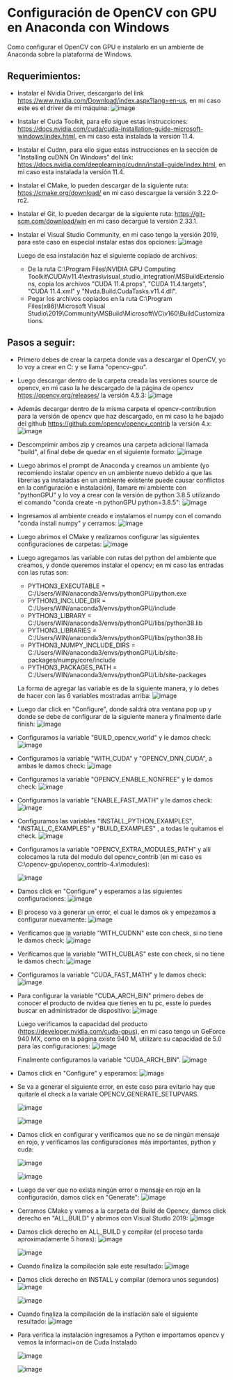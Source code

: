 # Configuración de OpenCV con GPU en Anaconda con Windows

Como configurar el OpenCV con GPU e instalarlo en un ambiente de Anaconda sobre la plataforma de Windows.

## Requerimientos:

- Instalar el Nvidia Driver, descargarlo del link https://www.nvidia.com/Download/index.aspx?lang=en-us, en mi caso este es el driver de mi máquina:
  ![image](https://user-images.githubusercontent.com/31372472/141056748-701f3105-9a13-4315-8197-864196ce7d09.png)

- Instalar el Cuda Toolkit, para ello sigue estas instrucciones: https://docs.nvidia.com/cuda/cuda-installation-guide-microsoft-windows/index.html, en mi caso esta instalada la versión 11.4.
- Instalar el Cudnn, para ello sigue estas instrucciones en la sección de "Installing cuDNN On Windows" del link: https://docs.nvidia.com/deeplearning/cudnn/install-guide/index.html, en mi caso esta instalada la versión 11.4.
- Instalar el CMake, lo pueden descargar de la siguiente ruta: https://cmake.org/download/ en mi caso descargue la versión 3.22.0-rc2.
- Instalar el Git, lo pueden decargar de la siguiente ruta: https://git-scm.com/download/win en mi caso decargué la versión 2.33.1.
- Instalar el Visual Studio Community, en mi caso tengo la versión 2019, para este caso en especial instalar estas dos opciones:
  ![image](https://user-images.githubusercontent.com/31372472/141055712-63d3eccf-b3af-41ae-8f0f-161bc5206345.png)
  
  Luego de esa instalación haz el siguiente copiado de archivos:
  * De la ruta  C:\Program Files\NVIDIA GPU Computing Toolkit\CUDA\v11.4\extras\visual_studio_integration\MSBuildExtensions\, copia los archivos "CUDA 11.4.props", "CUDA 11.4.targets", "CUDA 11.4.xml" y "Nvda.Build.CudaTasks.v11.4.dll".
  * Pegar los archivos copiados en la ruta C:\Program Files(x86)\Microsoft Visual Studio\2019\Community\MSBuild\Microsoft\VC\v160\BuildCustomizations\.

## Pasos a seguir:

- Primero debes de crear la carpeta donde vas a descargar el OpenCV, yo lo voy a crear en C: y se llama "opencv-gpu".

- Luego descargar dentro de la carpeta creada las versiones source de opencv, en mi caso la he descargado de la página de opencv https://opencv.org/releases/ la versión 4.5.3:
  ![image](https://user-images.githubusercontent.com/31372472/140824898-047988e4-e6d6-4b3b-99b5-c84e4435d910.png)

- Además decargar dentro de la misma carpeta el opencv-contribution para la versión de opencv que haz descargado, en mi caso la he bajado del github https://github.com/opencv/opencv_contrib la versión 4.x:
  ![image](https://user-images.githubusercontent.com/31372472/140872837-355aa33b-cfa0-419f-991e-70d7ee6342d1.png)

- Descomprimir ambos zip y creamos una carpeta adicional llamada "build", al final debe de quedar en el siguiente formato:
  ![image](https://user-images.githubusercontent.com/31372472/140826316-1e91f286-9fdc-4a20-a1a6-0b0470ca07a5.png)
  
- Luego abrimos el prompt de Anaconda y creamos un ambiente (yo recomiendo instalar opencv en un ambiente nuevo debido a que las librerias ya instaladas en un ambiente existente puede causar conflictos en la configuración e instalación), llamare mi ambiente con "pythonGPU" y lo voy a crear con la versión de python 3.8.5 utilizando el comando "conda create -n pythonGPU python=3.8.5":
  ![image](https://user-images.githubusercontent.com/31372472/141039733-effd5142-c26a-4dc2-9ae9-bd423a3eb17e.png)

- Ingresamos al ambiente creado e instalamos el numpy con el comando "conda install numpy" y cerramos:
  ![image](https://user-images.githubusercontent.com/31372472/141039859-3cf61ac2-bdce-499f-9835-955f1a2210c0.png)

- Luego abrimos el CMake y realizamos configurar las siguientes configuraciones de carpetas:
  ![image](https://user-images.githubusercontent.com/31372472/140827697-0b1963e9-939d-4474-b79e-4a46dee8b8c3.png)

- Luego agregamos las variable con rutas del python del ambiente que creamos, y donde queremos instalar el opencv; en mi caso las entradas con las rutas son:
  * PYTHON3_EXECUTABLE         = C:/Users/WIN/anaconda3/envs/pythonGPU/python.exe
  * PYTHON3_INCLUDE_DIR        = C:/Users/WIN/anaconda3/envs/pythonGPU/include
  * PYTHON3_LIBRARY            = C:/Users/WIN/anaconda3/envs/pythonGPU/libs/python38.lib
  * PYTHON3_LIBRARIES          = C:/Users/WIN/anaconda3/envs/pythonGPU/libs/python38.lib
  * PYTHON3_NUMPY_INCLUDE_DIRS = C:/Users/WIN/anaconda3/envs/pythonGPU/Lib/site-packages/numpy/core/include
  * PYTHON3_PACKAGES_PATH      = C:/Users/WIN/anaconda3/envs/pythonGPU/Lib/site-packages
  
  La forma de agregar las variable es de la siguiente manera, y lo debes de hacer con las 6 variables mostradas arriba:
  ![image](https://user-images.githubusercontent.com/31372472/141041406-d85b67a1-ac1b-459f-aa19-97b1c85e8a7c.png)

- Luego dar click en "Configure", donde saldrá otra ventana pop up y donde se debe de configurar de la siguiente manera y finalmente darle finish:
  ![image](https://user-images.githubusercontent.com/31372472/140828744-5fb4cc0a-80b5-4459-919f-8a3805a2833b.png)

- Configuramos la variable "BUILD_opencv_world" y le damos check:
  ![image](https://user-images.githubusercontent.com/31372472/140833162-9b6b40f3-c0f4-4e3f-9522-89d1810f2d2d.png)

- Configuramos la variable "WITH_CUDA" y "OPENCV_DNN_CUDA", a ambas le damos check:
  ![image](https://user-images.githubusercontent.com/31372472/140833972-20f9228a-1564-4223-b411-e164a329ce37.png)

- Configuramos la variable "OPENCV_ENABLE_NONFREE" y le damos check:
  ![image](https://user-images.githubusercontent.com/31372472/140834467-1aacfcc8-6381-4c51-a2d3-72cb21a139c9.png)

- Configuramos la variable "ENABLE_FAST_MATH" y le damos check:
  ![image](https://user-images.githubusercontent.com/31372472/140834953-bf84979c-ed9b-4552-b730-2b43e7a14f9e.png)

- Configuramos las variables "INSTALL_PYTHON_EXAMPLES", "INSTALL_C_EXAMPLES" y "BUILD_EXAMPLES" , a todas le quitamos el check.
  ![image](https://user-images.githubusercontent.com/31372472/140835620-5c1d1f02-fb07-4c5f-9e9f-bf765fabbace.png)
  
- Configuramos la variable "OPENCV_EXTRA_MODULES_PATH" y allí colocamos la ruta del modulo del opencv_contrib (en mi caso es C:\opencv-gpu\opencv_contrib-4.x\modules):

  ![image](https://user-images.githubusercontent.com/31372472/140843017-58e0bc33-0f5f-48ec-8773-0b8881804dd7.png)

- Damos click en "Configure" y esperamos a las siguientes configuraciones:
  ![image](https://user-images.githubusercontent.com/31372472/140836326-e49bf59c-fb2e-4a3a-a5bc-f4b44501dc1d.png)
  
- El proceso va a generar un error, el cual le damos ok y empezamos a configurar nuevamente:
  ![image](https://user-images.githubusercontent.com/31372472/140836596-8339ecfb-1d40-4303-9bbf-fa1d01a163ef.png)

- Verificamos que la variable "WITH_CUDNN" este con check, si no tiene le damos check:
  ![image](https://user-images.githubusercontent.com/31372472/140837001-0128ce2d-d97c-447b-8473-ec7b7f3dd4c6.png)

- Verificamos que la variable "WITH_CUBLAS" este con check, si no tiene le damos chech:
  ![image](https://user-images.githubusercontent.com/31372472/140837488-ac193bc0-01dc-48ab-9206-808fb9ba70fb.png)

- Configuramos la variable "CUDA_FAST_MATH" y le damos check:
  ![image](https://user-images.githubusercontent.com/31372472/140837626-eddff181-c23a-4d27-b7e8-1bad06565ca4.png)

- Para configurar la variable "CUDA_ARCH_BIN" primero debes de conocer el producto de nvidea que tienes en tu pc, esste lo puedes buscar en administrador de dispositivo:
  ![image](https://user-images.githubusercontent.com/31372472/140841750-0bf335e4-1912-404b-a5df-5c7a73c9a8b0.png)

  Luego verificamos la capacidad del producto (https://developer.nvidia.com/cuda-gpus), en mi caso tengo un GeForce 940 MX, como en la página existe 940 M, utilizare su capacidad de 5.0 para las configuraciones:
  ![image](https://user-images.githubusercontent.com/31372472/140633626-37af1847-ab9e-42f1-8e47-d63b965f8302.png)
  
  Finalmente configuramos la variable "CUDA_ARCH_BIN".
  ![image](https://user-images.githubusercontent.com/31372472/140841568-6c41739a-fa5e-4495-9c4e-b81da64bbba9.png)

- Damos click en "Configure" y esperamos:
  ![image](https://user-images.githubusercontent.com/31372472/140843894-781e5ba4-63c6-49a3-bcd7-a99261ec566a.png)

- Se va a generar el siguiente error, en este caso para evitarlo hay que quitarle el check a la variale OPENCV_GENERATE_SETUPVARS.

  ![image](https://user-images.githubusercontent.com/31372472/140845110-0cdc7e3d-6fc3-4548-987e-b8870735ef0e.png)
  
  ![image](https://user-images.githubusercontent.com/31372472/140845212-9f5206aa-a7c5-4469-b5a4-64ba39074d6f.png)

- Damos click en configurar y verificamos que no se de ningún mensaje en rojo, y verificamos las configuraciones más importantes, python y cuda:

  ![image](https://user-images.githubusercontent.com/31372472/141039346-e0719cef-3b9b-49bd-90e3-5e48e03a4217.png)
  
  ![image](https://user-images.githubusercontent.com/31372472/140869366-a957ff29-f2f8-4fc7-81a5-b4d0d977e741.png)
  
- Luego de ver que no exista ningún error o mensaje en rojo en la configuración, damos click en "Generate":
  ![image](https://user-images.githubusercontent.com/31372472/140873468-1af93146-df6f-455b-929a-9c1b2e797936.png)

- Cerramos CMake y vamos a la carpeta del Build de Opencv, damos click derecho en "ALL_BUILD" y abrimos con Visual Studio 2019:
  ![image](https://user-images.githubusercontent.com/31372472/140874369-51071696-3ede-43f0-b817-dd329bd4816d.png)

- Damos click derecho en ALL_BUILD y compilar (el proceso tarda aproximadamente 5 horas):
  ![image](https://user-images.githubusercontent.com/31372472/140610569-54ca4014-89c5-4489-a451-325b817f95f2.png)

  ![image](https://user-images.githubusercontent.com/31372472/140610622-14cb59a9-01f0-402f-a372-185cdf8d76eb.png)

- Cuando finaliza la compilación sale este resultado:
  ![image](https://user-images.githubusercontent.com/31372472/141052868-7aee5dc5-2e92-49c6-80cd-a76d4f68d2df.png)

- Damos click derecho en INSTALL y compilar (demora unos segundos)
  ![image](https://user-images.githubusercontent.com/31372472/140618123-b003bc68-ec60-46c7-85b9-fca17560903f.png)

  ![image](https://user-images.githubusercontent.com/31372472/140618146-38e5d562-8881-47cb-9ed1-5a2f3ee3c27b.png)

- Cuando finaliza la compilación de la instlación sale el siguiente resultado:
  ![image](https://user-images.githubusercontent.com/31372472/141053112-fb19a0e2-fa54-49ae-b48d-72a5ed7af5b2.png)
  
- Para verifica la instalación ingresamos a Python e importamos opencv y vemos la informaci+on de Cuda Instalado

  ![image](https://user-images.githubusercontent.com/31372472/141053402-480770fb-0f28-48be-a5a4-c81e938986ac.png)
  
  ![image](https://user-images.githubusercontent.com/31372472/141053625-dcbf1ceb-dbd3-4ccd-9890-8fc22a21e267.png)
